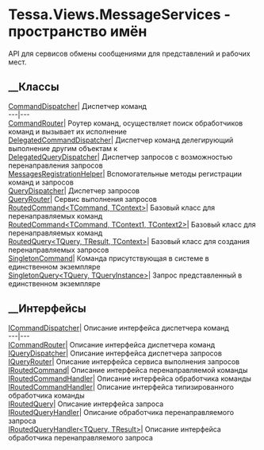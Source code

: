 # Tessa.Views.MessageServices - пространство имён
API для сервисов обмены сообщениями для представлений и рабочих мест.
##  __Классы
[CommandDispatcher](T_Tessa_Views_MessageServices_CommandDispatcher.htm)|
Диспетчер команд  
---|---  
[CommandRouter](T_Tessa_Views_MessageServices_CommandRouter.htm)|  Роутер
команд, осуществляет поиск обработчиков команд и вызывает их исполнение  
[DelegatedCommandDispatcher](T_Tessa_Views_MessageServices_DelegatedCommandDispatcher.htm)|
Диспетчер команд делегирующий выполнение другим объектам к  
[DelegatedQueryDispatcher](T_Tessa_Views_MessageServices_DelegatedQueryDispatcher.htm)|
Диспетчер запросов с возможностью перенаправления запросов  
[MessagesRegistrationHelper](T_Tessa_Views_MessageServices_MessagesRegistrationHelper.htm)|
Вспомогательные методы регистрации команд и запросов  
[QueryDispatcher](T_Tessa_Views_MessageServices_QueryDispatcher.htm)|
Диспетчер запросов  
[QueryRouter](T_Tessa_Views_MessageServices_QueryRouter.htm)|  Сервис
выполнения запросов  
[RoutedCommand<TCommand,
TContext>](T_Tessa_Views_MessageServices_RoutedCommand_2.htm)|  Базовый класс
для перенаправляемых команд  
[RoutedCommand<TCommand, TContext1,
TContext2>](T_Tessa_Views_MessageServices_RoutedCommand_3.htm)|  Базовый класс
для перенаправляемых команд  
[RoutedQuery<TQuery, TResult,
TContext>](T_Tessa_Views_MessageServices_RoutedQuery_3.htm)|  Базовый класс
для создания перенаправляемых запросов  
[SingletonCommand<TCommand>](T_Tessa_Views_MessageServices_SingletonCommand_1.htm)|
Команда присутствующая в системе в единственном экземпляре  
[SingletonQuery<TQuery,
TQueryInstance>](T_Tessa_Views_MessageServices_SingletonQuery_2.htm)|  Запрос
представленный в единственном экземпляре  
## __Интерфейсы
[ICommandDispatcher](T_Tessa_Views_MessageServices_ICommandDispatcher.htm)|
Описание интерфейса диспетчера команд  
---|---  
[ICommandRouter](T_Tessa_Views_MessageServices_ICommandRouter.htm)|  Описание
интерфейса диспетчера команд  
[IQueryDispatcher](T_Tessa_Views_MessageServices_IQueryDispatcher.htm)|
Описание интерфейса диспетчера запросов  
[IQueryRouter](T_Tessa_Views_MessageServices_IQueryRouter.htm)|  Описание
интерфейса сервиса выполнения запросов  
[IRoutedCommand](T_Tessa_Views_MessageServices_IRoutedCommand.htm)|  Описание
интерфейса перенаправляемой команды  
[IRoutedCommandHandler](T_Tessa_Views_MessageServices_IRoutedCommandHandler.htm)|
Описание интерфейса обработчика команды  
[IRoutedCommandHandler<TCommand>](T_Tessa_Views_MessageServices_IRoutedCommandHandler_1.htm)|
Описание интерфейса типизированного обработчика команды  
[IRoutedQuery<TResult>](T_Tessa_Views_MessageServices_IRoutedQuery_1.htm)|
Описание интерфейса запроса  
[IRoutedQueryHandler](T_Tessa_Views_MessageServices_IRoutedQueryHandler.htm)|
Описание обработчика перенаправляемого запроса  
[IRoutedQueryHandler<TQuery,
TResult>](T_Tessa_Views_MessageServices_IRoutedQueryHandler_2.htm)|  Описание
интерфейса обработчика перенаправляемого запроса
